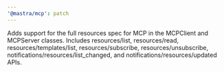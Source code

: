 ```yaml
---
'@mastra/mcp': patch
---
```


Adds support for the full resources spec for MCP in the MCPClient and MCPServer classes. Includes resources/list, resources/read, resources/templates/list, resources/subscribe, resources/unsubscribe, notifications/resources/list_changed, and notifications/resources/updated APIs.
